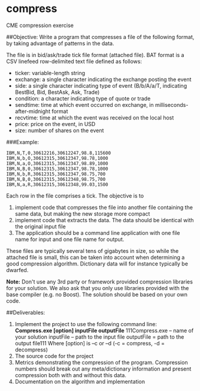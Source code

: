 # compress
CME compression exercise

##Objective:
Write a program that compresses a file of the following format, by taking advantage of patterns in the data.

The file is in bid/ask/trade tick file format (attached file). BAT format is a CSV linefeed row-delimited text file defined as follows:

- ticker: variable-length string
- exchange: a single character indicating the exchange posting the event
- side: a single character indicating type of event (B/b/A/a/T, indicating BestBid, Bid, BestAsk, Ask, Trade)
- condition: a character indicating type of quote or trade
- sendtime: time at which event occurred on exchange, in milliseconds-after-midnight format
- recvtime: time at which the event was received on the local host
- price: price on the event, in USD
- size: number of shares on the event

###Example:
```
IBM,N,T,0,30612216,30612247,98.8,115600
IBM,N,b,O,30612315,30612347,98.78,1000
IBM,N,a,O,30612315,30612347,98.89,1000
IBM,N,B,0,30612315,30612347,98.78,1000
IBM,N,b,R,30612315,30612347,98.75,700
IBM,N,B,0,30612315,30612348,98.75,700
IBM,N,a,R,30612315,30612348,99.03,1500
```

Each row in the file comprises a tick. The objective is to

1. implement code that compresses the file into another file containing the same data, but making the new storage more compact
2. implement code that extracts  the data. The data should be identical with the original input file
3. The application should be a command line application with one file name for input and one file name for output.

These files are typically several tens of gigabytes in size, so while the attached file is small, this can be taken into account when determining a good compression algorithm. Dictionary data will for instance typically be dwarfed.

**Note:**  Don't use any 3rd party or framework provided compression libraries for your solution.  We also ask that you only use libraries provided with the base compiler (e.g. no Boost).  The solution should be based on your own code.

##Deliverables:

1. Implement the project to use the following command line:  
**Compress.exe [option] inputFile outputFile**
111Compress.exe – name of your solution
inputFile – path to the input file
outputFile = path to the output file111
Where [option] is –c or –d  (-c = compress, -d = decompress)
2. The source code for the project
3. Metrics demonstrating the compression of the program. Compression numbers should break out any meta/dictionary information and present compression both with and without this data.
4. Documentation on the algorithm and implementation

